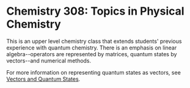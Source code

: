 # Chemistry 308: Topics in Physical Chemistry

This is an upper level chemistry class that extends students' previous experience with quantum chemistry. There is an emphasis on linear algebra--operators are represented by matrices, quantum states by vectors--and numerical methods.

For more information on representing quantum states as vectors, see [Vectors and Quantum States](/Vectors-and-Quantum-States.md).
